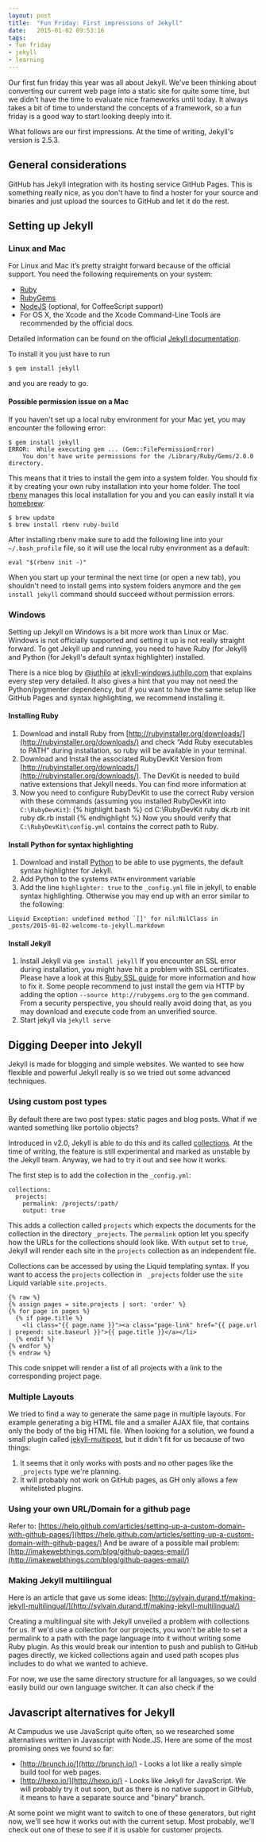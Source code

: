 ```yaml
---
layout: post
title:  "Fun Friday: First impressions of Jekyll"
date:   2015-01-02 09:53:16
tags:
- fun friday
- jekyll
- learning
---
```


Our first fun friday this year was all about Jekyll. We've been thinking about converting our current web page into a static site for quite some time, but we didn't have the time to evaluate nice frameworks until today. It always takes a bit of time to understand the concepts of a framework, so a fun friday is a good way to start looking deeply into it.

What follows are our first impressions. At the time of writing, Jekyll's version is 2.5.3.

## General considerations

GitHub has Jekyll integration with its hosting service GitHub Pages. This is something really nice, as you don't have to find a hoster for your source and binaries and just upload the sources to GitHub and let it do the rest.

## Setting up Jekyll

### Linux and Mac

For Linux and Mac it’s pretty straight forward because of the official support. You need the following requirements on your system:

- [Ruby](http://www.ruby-lang.org/en/downloads/)
- [RubyGems](http://rubygems.org/pages/download)
- [NodeJS](http://nodejs.org/) (optional, for CoffeeScript support)
- For OS X, the Xcode and the Xcode Command-Line Tools are recommended by the official docs.

Detailed information can be found on the official [Jekyll documentation](http://jekyllrb.com/docs/installation/).

To install it you just have to run

```
$ gem install jekyll
```

and you are ready to go.

#### Possible permission issue on a Mac

If you haven't set up a local ruby environment for your Mac yet, you may encounter the following error:


```
$ gem install jekyll
ERROR:  While executing gem ... (Gem::FilePermissionError)
    You don't have write permissions for the /Library/Ruby/Gems/2.0.0 directory.
```

This means that it tries to install the gem into a system folder. You should fix it by creating your own ruby installation into your home folder. The tool [rbenv](https://github.com/sstephenson/rbenv) manages this local installation for you and you can easily install it via [homebrew](http://brew.sh/):

```
$ brew update
$ brew install rbenv ruby-build
```

After installing rbenv make sure to add the following line into your `~/.bash_profile` file, so it will use the local ruby environment as a default:

```
eval "$(rbenv init -)"
```

When you start up your terminal the next time (or open a new tab), you shouldn't need to install gems into system folders anymore and the `gem install jekyll` command should succeed without permission errors.

### Windows

Setting up Jekyll on Windows is a bit more work than Linux or Mac. Windows is not officially supported and setting it up is not really straight forward. To get Jekyll up and running, you need to have Ruby (for Jekyll) and Python (for Jekyll's default syntax highlighter) installed.

There is a nice blog by [@juthilo](https://twitter.com/juthilo) at [jekyll-windows.juthilo.com](http://jekyll-windows.juthilo.com/) that explains every step very detailed. It also gives a hint that you may not need the Python/pygmenter dependency, but if you want to have the same setup like GitHub Pages and syntax highlighting, we recommend installing it.

#### Installing Ruby

1. Download and install Ruby from [http://rubyinstaller.org/downloads/](http://rubyinstaller.org/downloads/) and check “Add Ruby executables to PATH” during installation, so ruby will be available in your terminal.
2. Download and Install the associated RubyDevKit Version from [http://rubyinstaller.org/downloads/](http://rubyinstaller.org/downloads/). The DevKit is needed to build native extensions that Jekyll needs. You can find more information at
3. Now you need to configure RubyDevKit to use the correct Ruby version with these commands (assuming you installed RubyDevKit into `C:\RubyDevKit`):
{% highlight bash %}
cd C:\RubyDevKit
ruby dk.rb init
ruby dk.rb install
{% endhighlight %}
Now you should verify that `C:\RubyDevKit\config.yml` contains the correct path to Ruby.

#### Install Python for syntax highlighting
1. Download and install [Python](https://www.python.org/downloads/) to be able to use pygments, the default syntax highlighter for Jekyll.
2. Add Python to the systems `PATH` environment variable
3. Add the line `highlighter: true` to the `_config.yml` file in jekyll, to enable syntax highlighting. Otherwise you may end up with an error similar to the following:

```
Liquid Exception: undefined method `[]' for nil:NilClass in _posts/2015-01-02-welcome-to-jekyll.markdown
```

#### Install Jekyll
1. Install Jekyll via `gem install jekyll`
If you encounter an SSL error during installation, you might have hit a problem with SSL certificates. Please have a look at this [Ruby SSL guide](https://gist.github.com/luislavena/f064211759ee0f806c88) for more information and how to fix it.
Some people recommend to just install the gem via HTTP by adding the option `--source http://rubygems.org` to the `gem` command. From a security perspective, you should really avoid doing that, as you may download and execute code from an unverified source.
2. Start jekyll via `jekyll serve`


## Digging Deeper into Jekyll

Jekyll is made for blogging and simple websites. We wanted to see how flexible and powerful Jekyll really is so we tried out some advanced techniques.

### Using custom post types

By default there are two post types: static pages and blog posts. What if we wanted something like portolio objects?

Introduced in v2.0, Jekyll is able to do this and its called [collections](http://jekyllrb.com/docs/collections/). At the time of writing, the feature is still experimental and marked as unstable by the Jekyll team. Anyway, we had to try it out and see how it works.

The first step is to add the collection in the `_config.yml`:

```
collections:
  projects:
    permalink: /projects/:path/
    output: true
```

This adds a collection called `projects` which expects the documents for the collection in the directory `_projects`. The `permalink` option let you specify how the URLs for the collections should look like. With `output` set to `true`, Jekyll will render each site in the `projects` collection as an independent file.

Collections can be accessed by using the Liquid templating syntax. If you want to access the `projects` collection in ` _projects` folder use the `site` Liquid variable `site.projects`.

```
{% raw %}
{% assign pages = site.projects | sort: 'order' %}
{% for page in pages %}
  {% if page.title %}
    <li class="{{ page.name }}"><a class="page-link" href="{{ page.url | prepend: site.baseurl }}">{{ page.title }}</a></li>
  {% endif %}
{% endfor %}
{% endraw %}
```

This code snippet will render a list of all projects with a link to the corresponding project page.

### Multiple Layouts

We tried to find a way to generate the same page in multiple layouts. For example generating a big HTML file and a smaller AJAX file, that contains only the body of the big HTML file. When looking for a solution, we found a small plugin called [jekyll-multipost](https://github.com/saclark/jekyll-multipost), but it didn't fit for us because of two things:

1. It seems that it only works with posts and no other pages like the `_projects` type we're planning.
2. It will probably not work on GitHub pages, as GH only allows a few whitelisted plugins.


### Using your own URL/Domain for a github page

Refer to: [https://help.github.com/articles/setting-up-a-custom-domain-with-github-pages/](https://help.github.com/articles/setting-up-a-custom-domain-with-github-pages/)
And be aware of a possible mail problem: [http://imakewebthings.com/blog/github-pages-email/](http://imakewebthings.com/blog/github-pages-email/)

### Making Jekyll multilingual

Here is an article that gave us some ideas: [http://sylvain.durand.tf/making-jekyll-multilingual/](http://sylvain.durand.tf/making-jekyll-multilingual/)

Creating a multilingual site with Jekyll unveiled a problem with collections for us. If we'd use a collection for our projects, you won't be able to set a permalink to a path with the page language into it without writing some Ruby plugin. As this would break our intention to push and publish to GitHub pages directly, we kicked collections again and used path scopes plus includes to do what we wanted to achieve.

For now, we use the same directory structure for all languages, so we could easily build our own language switcher. It can also check if the 

## Javascript alternatives for Jekyll

At Campudus we use JavaScript quite often, so we researched some alternatives written in Javascript with Node.JS. Here are some of the most promising ones we found so far:

* [http://brunch.io/](http://brunch.io/) - Looks a lot like a really simple build tool for web pages.
* [http://hexo.io/](http://hexo.io/) - Looks like Jekyll for JavaScript. We will probably try it out soon, but as there is no native support in GitHub, it means to have a separate source and "binary" branch.

At some point we might want to switch to one of these generators, but right now, we'll see how it works out with the current setup. Most probably, we'll check out one of these to see if it is usable for customer projects.
